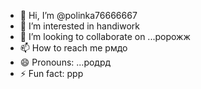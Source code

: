 - 👋 Hi, I’m @polinka76666667
- 👀 I’m interested in handiwork
- 💞️ I’m looking to collaborate on ...ророжж
- 📫 How to reach me рмдо
- 😄 Pronouns: ...родрд
- ⚡ Fun fact: ррр

<!---
polinka76666667/polinka76666667 is a ✨ special ✨ repository because its `README.md` (this file) appears on your GitHub profile.
You can click the Preview link to take a look at your changes.
--->
